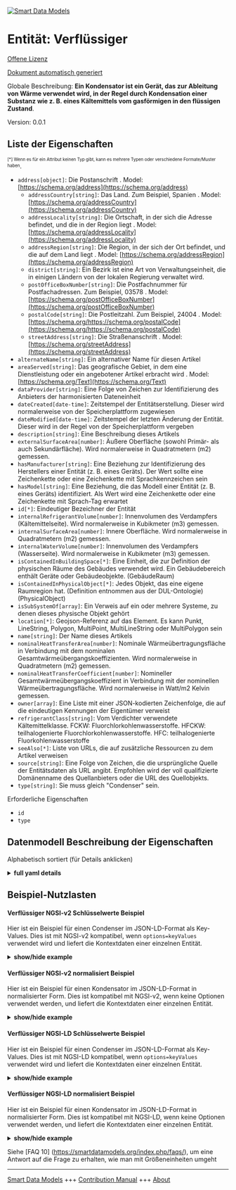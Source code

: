 <!-- 10-Header -->    
[![Smart Data Models](https://smartdatamodels.org/wp-content/uploads/2022/01/SmartDataModels_logo.png "Logo")](https://smartdatamodels.org)    
Entität: Verflüssiger    
=====================<!-- /10-Header -->    
<!-- 15-License -->    
[Offene Lizenz](https://github.com/smart-data-models//dataModel.S4BLDG/blob/master/Condenser/LICENSE.md)    
[Dokument automatisch generiert](https://docs.google.com/presentation/d/e/2PACX-1vTs-Ng5dIAwkg91oTTUdt8ua7woBXhPnwavZ0FxgR8BsAI_Ek3C5q97Nd94HS8KhP-r_quD4H0fgyt3/pub?start=false&loop=false&delayms=3000#slide=id.gb715ace035_0_60)    
<!-- /15-License -->    
<!-- 20-Description -->    
Globale Beschreibung: **Ein Kondensator ist ein Gerät, das zur Ableitung von Wärme verwendet wird, in der Regel durch Kondensation einer Substanz wie z. B. eines Kältemittels vom gasförmigen in den flüssigen Zustand**.    
Version: 0.0.1    
<!-- /20-Description -->    
<!-- 30-PropertiesList -->    
## Liste der Eigenschaften    
<sup><sub>[*] Wenn es für ein Attribut keinen Typ gibt, kann es mehrere Typen oder verschiedene Formate/Muster haben</sub></sup>.    
- `address[object]`: Die Postanschrift  . Model: [https://schema.org/address](https://schema.org/address)	- `addressCountry[string]`: Das Land. Zum Beispiel, Spanien  . Model: [https://schema.org/addressCountry](https://schema.org/addressCountry)    
	- `addressLocality[string]`: Die Ortschaft, in der sich die Adresse befindet, und die in der Region liegt  . Model: [https://schema.org/addressLocality](https://schema.org/addressLocality)    
	- `addressRegion[string]`: Die Region, in der sich der Ort befindet, und die auf dem Land liegt  . Model: [https://schema.org/addressRegion](https://schema.org/addressRegion)    
	- `district[string]`: Ein Bezirk ist eine Art von Verwaltungseinheit, die in einigen Ländern von der lokalen Regierung verwaltet wird.      
	- `postOfficeBoxNumber[string]`: Die Postfachnummer für Postfachadressen. Zum Beispiel, 03578  . Model: [https://schema.org/postOfficeBoxNumber](https://schema.org/postOfficeBoxNumber)    
	- `postalCode[string]`: Die Postleitzahl. Zum Beispiel, 24004  . Model: [https://schema.org/https://schema.org/postalCode](https://schema.org/https://schema.org/postalCode)    
	- `streetAddress[string]`: Die Straßenanschrift  . Model: [https://schema.org/streetAddress](https://schema.org/streetAddress)    
- `alternateName[string]`: Ein alternativer Name für diesen Artikel  - `areaServed[string]`: Das geografische Gebiet, in dem eine Dienstleistung oder ein angebotener Artikel erbracht wird  . Model: [https://schema.org/Text](https://schema.org/Text)- `dataProvider[string]`: Eine Folge von Zeichen zur Identifizierung des Anbieters der harmonisierten Dateneinheit  - `dateCreated[date-time]`: Zeitstempel der Entitätserstellung. Dieser wird normalerweise von der Speicherplattform zugewiesen  - `dateModified[date-time]`: Zeitstempel der letzten Änderung der Entität. Dieser wird in der Regel von der Speicherplattform vergeben  - `description[string]`: Eine Beschreibung dieses Artikels  - `externalSurfaceArea[number]`: Äußere Oberfläche (sowohl Primär- als auch Sekundärfläche). Wird normalerweise in Quadratmetern (m2) gemessen.  - `hasManufacturer[string]`: Eine Beziehung zur Identifizierung des Herstellers einer Entität (z. B. eines Geräts). Der Wert sollte eine Zeichenkette oder eine Zeichenkette mit Sprachkennzeichen sein  - `hasModel[string]`: Eine Beziehung, die das Modell einer Entität (z. B. eines Geräts) identifiziert. Als Wert wird eine Zeichenkette oder eine Zeichenkette mit Sprach-Tag erwartet  - `id[*]`: Eindeutiger Bezeichner der Entität  - `internalRefrigerantVolume[number]`: Innenvolumen des Verdampfers (Kältemittelseite). Wird normalerweise in Kubikmeter (m3) gemessen.  - `internalSurfaceArea[number]`: Innere Oberfläche. Wird normalerweise in Quadratmetern (m2) gemessen.  - `internalWaterVolume[number]`: Innenvolumen des Verdampfers (Wasserseite). Wird normalerweise in Kubikmeter (m3) gemessen.  - `isContainedInBuildingSpace[*]`: Eine Einheit, die zur Definition der physischen Räume des Gebäudes verwendet wird. Ein Gebäudebereich enthält Geräte oder Gebäudeobjekte. (GebäudeRaum)  - `isContainedInPhysicalObject[*]`: Jedes Objekt, das eine eigene Raumregion hat.  (Definition entnommen aus der DUL-Ontologie) (PhysicalObject)  - `isSubSystemOf[array]`: Ein Verweis auf ein oder mehrere Systeme, zu denen dieses physische Objekt gehört  - `location[*]`: Geojson-Referenz auf das Element. Es kann Punkt, LineString, Polygon, MultiPoint, MultiLineString oder MultiPolygon sein  - `name[string]`: Der Name dieses Artikels  - `nominalHeatTransferArea[number]`: Nominale Wärmeübertragungsfläche in Verbindung mit dem nominalen Gesamtwärmeübergangskoeffizienten. Wird normalerweise in Quadratmetern (m2) gemessen.  - `nominalHeatTransferCoefficient[number]`: Nomineller Gesamtwärmeübergangskoeffizient in Verbindung mit der nominellen Wärmeübertragungsfläche. Wird normalerweise in Watt/m2 Kelvin gemessen.  - `owner[array]`: Eine Liste mit einer JSON-kodierten Zeichenfolge, die auf die eindeutigen Kennungen der Eigentümer verweist  - `refrigerantClass[string]`: Vom Verdichter verwendete Kältemittelklasse. FCKW: Fluorchlorkohlenwasserstoffe. HFCKW: teilhalogenierte Fluorchlorkohlenwasserstoffe. HFC: teilhalogenierte Fluorkohlenwasserstoffe  - `seeAlso[*]`: Liste von URLs, die auf zusätzliche Ressourcen zu dem Artikel verweisen  - `source[string]`: Eine Folge von Zeichen, die die ursprüngliche Quelle der Entitätsdaten als URL angibt. Empfohlen wird der voll qualifizierte Domänenname des Quellanbieters oder die URL des Quellobjekts.  - `type[string]`: Sie muss gleich "Condenser" sein.  <!-- /30-PropertiesList -->    
<!-- 35-RequiredProperties -->    
Erforderliche Eigenschaften    
- `id`  - `type`  <!-- /35-RequiredProperties -->    
<!-- 40-RequiredProperties -->    
<!-- /40-RequiredProperties -->    
<!-- 50-DataModelHeader -->    
## Datenmodell Beschreibung der Eigenschaften    
Alphabetisch sortiert (für Details anklicken)    
<!-- /50-DataModelHeader -->    
<!-- 60-ModelYaml -->    
<details><summary><strong>full yaml details</strong></summary>      
```yaml    
Condenser:      
  description: 'A condenser is a device that is used to dissipate heat, typically by condensing a substance such as a refrigerant from its gaseous to its liquid state.'      
  properties:      
    address:      
      description: The mailing address      
      properties:      
        addressCountry:      
          description: 'The country. For example, Spain'      
          type: string      
          x-ngsi:      
            model: https://schema.org/addressCountry      
            type: Property      
        addressLocality:      
          description: 'The locality in which the street address is, and which is in the region'      
          type: string      
          x-ngsi:      
            model: https://schema.org/addressLocality      
            type: Property      
        addressRegion:      
          description: 'The region in which the locality is, and which is in the country'      
          type: string      
          x-ngsi:      
            model: https://schema.org/addressRegion      
            type: Property      
        district:      
          description: 'A district is a type of administrative division that, in some countries, is managed by the local government'      
          type: string      
          x-ngsi:      
            type: Property      
        postOfficeBoxNumber:      
          description: 'The post office box number for PO box addresses. For example, 03578'      
          type: string      
          x-ngsi:      
            model: https://schema.org/postOfficeBoxNumber      
            type: Property      
        postalCode:      
          description: 'The postal code. For example, 24004'      
          type: string      
          x-ngsi:      
            model: https://schema.org/https://schema.org/postalCode      
            type: Property      
        streetAddress:      
          description: The street address      
          type: string      
          x-ngsi:      
            model: https://schema.org/streetAddress      
            type: Property      
        streetNr:      
          description: Number identifying a specific property on a public street      
          type: string      
          x-ngsi:      
            type: Property      
      type: object      
      x-ngsi:      
        model: https://schema.org/address      
        type: Property      
    alternateName:      
      description: An alternative name for this item      
      type: string      
      x-ngsi:      
        type: Property      
    areaServed:      
      description: The geographic area where a service or offered item is provided      
      type: string      
      x-ngsi:      
        model: https://schema.org/Text      
        type: Property      
    dataProvider:      
      description: A sequence of characters identifying the provider of the harmonised data entity      
      type: string      
      x-ngsi:      
        type: Property      
    dateCreated:      
      description: Entity creation timestamp. This will usually be allocated by the storage platform      
      format: date-time      
      type: string      
      x-ngsi:      
        type: Property      
    dateModified:      
      description: Timestamp of the last modification of the entity. This will usually be allocated by the storage platform      
      format: date-time      
      type: string      
      x-ngsi:      
        type: Property      
    description:      
      description: A description of this item      
      type: string      
      x-ngsi:      
        type: Property      
    externalSurfaceArea:      
      description: External surface area (both primary and secondary area). Usually measured in square metre (m2)      
      type: number      
      x-ngsi:      
        type: Property      
    hasManufacturer:      
      description: 'A relationship identifying the manufacturer of an entity (e.g., device). The value is expected to be a string or a string with language tag'      
      type: string      
      x-ngsi:      
        type: Property      
    hasModel:      
      description: 'A relationship identifying the model of an entity (e.g., device). The value is expected to be a string or a string with language tag'      
      type: string      
      x-ngsi:      
        type: Property      
    id:      
      anyOf:      
        - description: Identifier format of any NGSI entity      
          maxLength: 256      
          minLength: 1      
          pattern: ^[\w\-\.\{\}\$\+\*\[\]`|~^@!,:\\]+$      
          type: string      
          x-ngsi:      
            type: Property      
        - description: Identifier format of any NGSI entity      
          format: uri      
          type: string      
          x-ngsi:      
            type: Property      
      description: Unique identifier of the entity      
      x-ngsi:      
        type: Property      
    internalRefrigerantVolume:      
      description: Internal volume of evaporator (refrigerant side). Usually measured in cubic metre (m3)      
      type: number      
      x-ngsi:      
        type: Property      
    internalSurfaceArea:      
      description: Internal surface area. Usually measured in square metre (m2)      
      type: number      
      x-ngsi:      
        type: Property      
    internalWaterVolume:      
      description: Internal volume of evaporator (water side). Usually measured in cubic metre (m3)      
      type: number      
      x-ngsi:      
        type: Property      
    isContainedInBuildingSpace:      
      anyOf:      
        - description: Identifier format of any NGSI entity      
          maxLength: 256      
          minLength: 1      
          pattern: ^[\w\-\.\{\}\$\+\*\[\]`|~^@!,:\\]+$      
          type: string      
          x-ngsi:      
            type: Property      
        - description: Identifier format of any NGSI entity      
          format: uri      
          type: string      
          x-ngsi:      
            type: Property      
      description: An entity used to define the physical spaces of the building. A building space contains devices or building objects. (BuildingSpace)      
      x-ngsi:      
        type: Property      
    isContainedInPhysicalObject:      
      anyOf:      
        - description: Identifier format of any NGSI entity      
          maxLength: 256      
          minLength: 1      
          pattern: ^[\w\-\.\{\}\$\+\*\[\]`|~^@!,:\\]+$      
          type: string      
          x-ngsi:      
            type: Property      
        - description: Identifier format of any NGSI entity      
          format: uri      
          type: string      
          x-ngsi:      
            type: Property      
      description: Any Object that has a proper space region.  (Definition extracted from DUL ontology) (PhysicalObject)      
      x-ngsi:      
        type: Property      
    isSubSystemOf:      
      description: A reference to a system(s) that this Physical Object is part of      
      items:      
        anyOf:      
          - description: Identifier format of any NGSI entity      
            maxLength: 256      
            minLength: 1      
            pattern: ^[\w\-\.\{\}\$\+\*\[\]`|~^@!,:\\]+$      
            type: string      
            x-ngsi:      
              type: Property      
          - description: Identifier format of any NGSI entity      
            format: uri      
            type: string      
            x-ngsi:      
              type: Property      
        description: Unique identifier of the entity      
        x-ngsi:      
          type: Property      
      type: array      
      x-ngsi:      
        type: Relationship      
    location:      
      description: 'Geojson reference to the item. It can be Point, LineString, Polygon, MultiPoint, MultiLineString or MultiPolygon'      
      oneOf:      
        - description: Geojson reference to the item. Point      
          properties:      
            bbox:      
              items:      
                type: number      
              minItems: 4      
              type: array      
            coordinates:      
              items:      
                type: number      
              minItems: 2      
              type: array      
            type:      
              enum:      
                - Point      
              type: string      
          required:      
            - type      
            - coordinates      
          title: GeoJSON Point      
          type: object      
          x-ngsi:      
            type: GeoProperty      
        - description: Geojson reference to the item. LineString      
          properties:      
            bbox:      
              items:      
                type: number      
              minItems: 4      
              type: array      
            coordinates:      
              items:      
                items:      
                  type: number      
                minItems: 2      
                type: array      
              minItems: 2      
              type: array      
            type:      
              enum:      
                - LineString      
              type: string      
          required:      
            - type      
            - coordinates      
          title: GeoJSON LineString      
          type: object      
          x-ngsi:      
            type: GeoProperty      
        - description: Geojson reference to the item. Polygon      
          properties:      
            bbox:      
              items:      
                type: number      
              minItems: 4      
              type: array      
            coordinates:      
              items:      
                items:      
                  items:      
                    type: number      
                  minItems: 2      
                  type: array      
                minItems: 4      
                type: array      
              type: array      
            type:      
              enum:      
                - Polygon      
              type: string      
          required:      
            - type      
            - coordinates      
          title: GeoJSON Polygon      
          type: object      
          x-ngsi:      
            type: GeoProperty      
        - description: Geojson reference to the item. MultiPoint      
          properties:      
            bbox:      
              items:      
                type: number      
              minItems: 4      
              type: array      
            coordinates:      
              items:      
                items:      
                  type: number      
                minItems: 2      
                type: array      
              type: array      
            type:      
              enum:      
                - MultiPoint      
              type: string      
          required:      
            - type      
            - coordinates      
          title: GeoJSON MultiPoint      
          type: object      
          x-ngsi:      
            type: GeoProperty      
        - description: Geojson reference to the item. MultiLineString      
          properties:      
            bbox:      
              items:      
                type: number      
              minItems: 4      
              type: array      
            coordinates:      
              items:      
                items:      
                  items:      
                    type: number      
                  minItems: 2      
                  type: array      
                minItems: 2      
                type: array      
              type: array      
            type:      
              enum:      
                - MultiLineString      
              type: string      
          required:      
            - type      
            - coordinates      
          title: GeoJSON MultiLineString      
          type: object      
          x-ngsi:      
            type: GeoProperty      
        - description: Geojson reference to the item. MultiLineString      
          properties:      
            bbox:      
              items:      
                type: number      
              minItems: 4      
              type: array      
            coordinates:      
              items:      
                items:      
                  items:      
                    items:      
                      type: number      
                    minItems: 2      
                    type: array      
                  minItems: 4      
                  type: array      
                type: array      
              type: array      
            type:      
              enum:      
                - MultiPolygon      
              type: string      
          required:      
            - type      
            - coordinates      
          title: GeoJSON MultiPolygon      
          type: object      
          x-ngsi:      
            type: GeoProperty      
      x-ngsi:      
        type: GeoProperty      
    name:      
      description: The name of this item      
      type: string      
      x-ngsi:      
        type: Property      
    nominalHeatTransferArea:      
      description: Nominal heat transfer surface area associated with nominal overall heat transfer coefficient. Usually measured in square metre (m2)      
      type: number      
      x-ngsi:      
        type: Property      
    nominalHeatTransferCoefficient:      
      description: Nominal overall heat transfer coefficient associated with nominal heat transfer area. Usually measured in Watts/m2 Kelvin      
      type: number      
      x-ngsi:      
        type: Property      
    owner:      
      description: A List containing a JSON encoded sequence of characters referencing the unique Ids of the owner(s)      
      items:      
        anyOf:      
          - description: Identifier format of any NGSI entity      
            maxLength: 256      
            minLength: 1      
            pattern: ^[\w\-\.\{\}\$\+\*\[\]`|~^@!,:\\]+$      
            type: string      
            x-ngsi:      
              type: Property      
          - description: Identifier format of any NGSI entity      
            format: uri      
            type: string      
            x-ngsi:      
              type: Property      
        description: Unique identifier of the entity      
        x-ngsi:      
          type: Property      
      type: array      
      x-ngsi:      
        type: Property      
    refrigerantClass:      
      description: 'Refrigerant class used by the compressor. CFC: Chlorofluorocarbons. HCFC: Hydrochlorofluorocarbons. HFC: Hydrofluorocarbons'      
      type: string      
      x-ngsi:      
        type: Property      
    seeAlso:      
      description: list of uri pointing to additional resources about the item      
      oneOf:      
        - items:      
            format: uri      
            type: string      
          minItems: 1      
          type: array      
        - format: uri      
          type: string      
      x-ngsi:      
        type: Property      
    source:      
      description: 'A sequence of characters giving the original source of the entity data as a URL. Recommended to be the fully qualified domain name of the source provider, or the URL to the source object'      
      type: string      
      x-ngsi:      
        type: Property      
    type:      
      description: It must be equal to `Condenser`      
      enum:      
        - Condenser      
      type: string      
      x-ngsi:      
        type: Property      
  required:      
    - id      
    - type      
  type: object      
  x-derived-from: "https://saref.etsi.org/saref4bldg/v1.1.2/#s4bldg:Condenser"      
  x-disclaimer: 'Redistribution and use in source and binary forms, with or without modification, are permitted  provided that the license conditions are met. Copyleft (c) 2022 Contributors to Smart Data Models Program'      
  x-license-url: https://github.com/smart-data-models/dataModel.S4BLDG/blob/master/Condenser/LICENSE.md      
  x-model-schema: https://smart-data-models.github.com/dataModel.SAREF4BLDG/Condenser/schema.json      
  x-model-tags: SAREF Condenser      
  x-version: 0.0.1      
```    
</details>      
<!-- /60-ModelYaml -->    
<!-- 70-MiddleNotes -->    
<!-- /70-MiddleNotes -->    
<!-- 80-Examples -->    
## Beispiel-Nutzlasten    
#### Verflüssiger NGSI-v2 Schlüsselwerte Beispiel    
Hier ist ein Beispiel für einen Condenser im JSON-LD-Format als Key-Values. Dies ist mit NGSI-v2 kompatibel, wenn `options=keyValues` verwendet wird und liefert die Kontextdaten einer einzelnen Entität.    
<details><summary><strong>show/hide example</strong></summary>      
```json  
{  
  "id": "urn:ngsi-ld:Condenser:2adcb166-23ce-4061-8062-952d5f2402b9",  
  "type": "Condenser",  
  "externalSurfaceArea": 0.18804655027013273,  
  "internalRefrigerantVolume": 0.1588694072031649,  
  "internalSurfaceArea": 0.884829655411807,  
  "internalWaterVolume": 0.7576300292464242,  
  "nominalHeatTransferArea": 0.04220384603580274,  
  "nominalHeatTransferCoefficient": 0.4901767947128819,  
  "refrigerantClass": "Barbados",  
  "isContainedInBuildingSpace": "urn:ngsi-ld:BuildingSpace:7ba37c8a-b348-4fc5-8191-22dbe255c23e",  
  "isContainedInPhysicalObject": "urn:ngsi-ld:PhysicalObject:f9999243-09ea-40b2-892a-63bfd9062a09",  
  "isSubSystemOf": [  
    "urn:ngsi-ld:System:374a6c1e-348f-46a2-824d-616554f66351",  
    "urn:ngsi-ld:System:0bd6a865-18bc-40a2-b1cf-64af77762cee",  
    "urn:ngsi-ld:System:e8c3da85-a230-40e1-832c-e03b342a1160"  
  ],  
  "hasManufacturer": "Condenser Company Inc.",  
  "hasModel": "Condenser 0.1.2",  
  "dateCreated": "2023-01-25T15:55:59Z",  
  "dateModified": "2023-01-26T06:49:28Z",  
  "source": "Import",  
  "name": "Condenser",  
  "alternateName": "Condenser type 2",  
  "description": "Condenser of limited Condenser types",  
  "dataProvider": "IFC file"  
}  
```  
</details>    
#### Verflüssiger NGSI-v2 normalisiert Beispiel    
Hier ist ein Beispiel für einen Kondensator im JSON-LD-Format in normalisierter Form. Dies ist kompatibel mit NGSI-v2, wenn keine Optionen verwendet werden, und liefert die Kontextdaten einer einzelnen Entität.    
<details><summary><strong>show/hide example</strong></summary>      
```json  
{  
  "id": "urn:ngsi-ld:Condenser:e22782fc-5392-4dd2-b891-29b5fbf683cd",  
  "type": "Condenser",  
  "externalSurfaceArea": {  
    "type": "Number",  
    "value": 0.1255332761606085  
  },  
  "internalRefrigerantVolume": {  
    "type": "Number",  
    "value": 0.5305579766612258  
  },  
  "internalSurfaceArea": {  
    "type": "Number",  
    "value": 0.7094627719374283  
  },  
  "internalWaterVolume": {  
    "type": "Number",  
    "value": 0.3123303218703414  
  },  
  "nominalHeatTransferArea": {  
    "type": "Number",  
    "value": 0.4444793909507544  
  },  
  "nominalHeatTransferCoefficient": {  
    "type": "Number",  
    "value": 0.6428769642448905  
  },  
  "refrigerantClass": {  
    "type": "Text",  
    "value": "Ergonomic Fresh Pants"  
  },  
  "isContainedInBuildingSpace": {  
    "type": "Text",  
    "value": "urn:ngsi-ld:BuildingSpace:ae10b0d7-9929-45cc-bf0c-3e3ab5380c1a"  
  },  
  "isContainedInPhysicalObject": {  
    "type": "Text",  
    "value": "urn:ngsi-ld:PhysicalObject:a3e1362f-7a17-46e9-a997-fd763290b5a2"  
  },  
  "isSubSystemOf": {  
    "type": "StructuredValue",  
    "value": [  
      "urn:ngsi-ld:System:47267553-d21a-42f8-b1b9-b24ec529e8ad",  
      "urn:ngsi-ld:System:878dd196-c9af-43d7-8d36-344fa19ca56f",  
      "urn:ngsi-ld:System:366cc386-314f-4591-9f3f-4099890c74e7"  
    ]  
  },  
  "hasManufacturer": {  
    "type": "Text",  
    "value": "Condenser Company Inc."  
  },  
  "hasModel": {  
    "type": "Text",  
    "value": "Condenser 0.1.2"  
  },  
  "dateCreated": {  
    "type": "DateTime",  
    "value": "2023-01-25T23:40:11.0211053+01:00"  
  },  
  "dateModified": {  
    "type": "DateTime",  
    "value": "2023-01-25T22:43:21.3342982+01:00"  
  },  
  "source": {  
    "type": "Text",  
    "value": "Import"  
  },  
  "name": {  
    "type": "Text",  
    "value": "Condenser"  
  },  
  "alternateName": {  
    "type": "Text",  
    "value": "Condenser type 2"  
  },  
  "description": {  
    "type": "Text",  
    "value": "Condenser of limited Condenser types"  
  },  
  "dataProvider": {  
    "type": "Text",  
    "value": "IFC file"  
  }  
}  
```  
</details>    
#### Verflüssiger NGSI-LD Schlüsselwerte Beispiel    
Hier ist ein Beispiel für einen Condenser im JSON-LD-Format als Key-Values. Dies ist mit NGSI-LD kompatibel, wenn `options=keyValues` verwendet wird und liefert die Kontextdaten einer einzelnen Entität.    
<details><summary><strong>show/hide example</strong></summary>      
```json  
{  
  "id": "urn:ngsi-ld:Condenser:2adcb166-23ce-4061-8062-952d5f2402b9",  
  "type": "Condenser",  
  "externalSurfaceArea": 0.18804655027013273,  
  "internalRefrigerantVolume": 0.1588694072031649,  
  "internalSurfaceArea": 0.884829655411807,  
  "internalWaterVolume": 0.7576300292464242,  
  "nominalHeatTransferArea": 0.04220384603580274,  
  "nominalHeatTransferCoefficient": 0.4901767947128819,  
  "refrigerantClass": "Barbados",  
  "isContainedInBuildingSpace": "urn:ngsi-ld:BuildingSpace:7ba37c8a-b348-4fc5-8191-22dbe255c23e",  
  "isContainedInPhysicalObject": "urn:ngsi-ld:PhysicalObject:f9999243-09ea-40b2-892a-63bfd9062a09",  
  "isSubSystemOf": [  
    "urn:ngsi-ld:System:374a6c1e-348f-46a2-824d-616554f66351",  
    "urn:ngsi-ld:System:0bd6a865-18bc-40a2-b1cf-64af77762cee",  
    "urn:ngsi-ld:System:e8c3da85-a230-40e1-832c-e03b342a1160"  
  ],  
  "hasManufacturer": "Condenser Company Inc.",  
  "hasModel": "Condenser 0.1.2",  
  "dateCreated": "2023-01-25T15:55:59Z",  
  "dateModified": "2023-01-26T06:49:28Z",  
  "source": "Import",  
  "name": "Condenser",  
  "alternateName": "Condenser type 2",  
  "description": "Condenser of limited Condenser types",  
  "dataProvider": "IFC file",  
  "@context": [  
    "https://raw.githubusercontent.com/smart-data-models/dataModel.S4BLDG/master/context.jsonld",  
    "https://uri.etsi.org/ngsi-ld/v1/ngsi-ld-core-context.jsonld"  
  ]  
}  
```  
</details>    
#### Verflüssiger NGSI-LD normalisiert Beispiel    
Hier ist ein Beispiel für einen Kondensator im JSON-LD-Format in normalisierter Form. Dies ist kompatibel mit NGSI-LD, wenn keine Optionen verwendet werden, und liefert die Kontextdaten einer einzelnen Entität.    
<details><summary><strong>show/hide example</strong></summary>      
```json  
{  
  "id": "urn:ngsi-ld:Condenser:290f1265-1ded-4706-b549-43d7ddcaa239",  
  "type": "Condenser",  
  "externalSurfaceArea": {  
    "type": "Property",  
    "unitCode": "m2",  
    "observedAt": "2023-01-26T11:04:44Z",  
    "value": 0.3471102075551651  
  },  
  "internalRefrigerantVolume": {  
    "type": "Property",  
    "unitCode": "m3",  
    "observedAt": "2023-01-26T10:30:09Z",  
    "value": 0.696994206179287  
  },  
  "internalSurfaceArea": {  
    "type": "Property",  
    "unitCode": "m2",  
    "observedAt": "2023-01-25T14:42:31Z",  
    "value": 0.7522617883905902  
  },  
  "internalWaterVolume": {  
    "type": "Property",  
    "unitCode": "m3",  
    "observedAt": "2023-01-26T09:25:42Z",  
    "value": 0.5807649609435256  
  },  
  "nominalHeatTransferArea": {  
    "type": "Property",  
    "unitCode": "m2",  
    "observedAt": "2023-01-26T05:15:12Z",  
    "value": 0.6105994546410142  
  },  
  "nominalHeatTransferCoefficient": {  
    "type": "Property",  
    "unitCode": "Kelvin",  
    "observedAt": "2023-01-25T14:28:56Z",  
    "value": 0.17023310849677553  
  },  
  "refrigerantClass": {  
    "type": "Property",  
    "value": "Generic Metal Pants"  
  },  
  "isContainedInBuildingSpace": {  
    "type": "Relationship",  
    "object": "urn:ngsi-ld:BuildingSpace:b7d758c3-cd93-4ce4-a414-28e5a714b67c"  
  },  
  "isContainedInPhysicalObject": {  
    "type": "Relationship",  
    "object": "urn:ngsi-ld:PhysicalObject:9d98233b-6df5-418e-b43c-5f98c921296f"  
  },  
  "isSubSystemOf": [  
    {  
      "type": "Relationship",  
      "object": "urn:ngsi-ld:System:6ba8c28a-2ebf-4a11-ba34-b7d778896bf9"  
    },  
    {  
      "type": "Relationship",  
      "object": "urn:ngsi-ld:System:3f480247-b6e3-4cc3-89e1-5c1f88507e48"  
    },  
    {  
      "type": "Relationship",  
      "object": "urn:ngsi-ld:System:645beb56-0f95-4b35-a0ed-56d848e575f1"  
    }  
  ],  
  "hasManufacturer": {  
    "type": "Property",  
    "value": "Condenser Company Inc."  
  },  
  "hasModel": {  
    "type": "Property",  
    "value": "Condenser 0.1.2"  
  },  
  "dateCreated": {  
    "type": "Property",  
    "value": "2023-01-25T22:14:26Z"  
  },  
  "dateModified": {  
    "type": "Property",  
    "value": "2023-01-26T02:56:43Z"  
  },  
  "source": {  
    "type": "Property",  
    "value": "Import"  
  },  
  "name": {  
    "type": "Property",  
    "value": "Condenser"  
  },  
  "alternateName": {  
    "type": "Property",  
    "value": "Condenser type 2"  
  },  
  "description": {  
    "type": "Property",  
    "value": "Condenser of limited Condenser types"  
  },  
  "dataProvider": {  
    "type": "Property",  
    "value": "IFC file"  
  },  
  "@context": [  
    "https://raw.githubusercontent.com/smart-data-models/dataModel.S4BLDG/master/context.jsonld",  
    "https://uri.etsi.org/ngsi-ld/v1/ngsi-ld-core-context.jsonld"  
  ]  
}  
```  
</details><!-- /80-Examples -->    
<!-- 90-FooterNotes -->    
<!-- /90-FooterNotes -->    
<!-- 95-Units -->    
Siehe [FAQ 10] (https://smartdatamodels.org/index.php/faqs/), um eine Antwort auf die Frage zu erhalten, wie man mit Größeneinheiten umgeht    
<!-- /95-Units -->    
<!-- 97-LastFooter -->    
---    
[Smart Data Models](https://smartdatamodels.org) +++ [Contribution Manual](https://bit.ly/contribution_manual) +++ [About](https://bit.ly/Introduction_SDM)<!-- /97-LastFooter -->    
